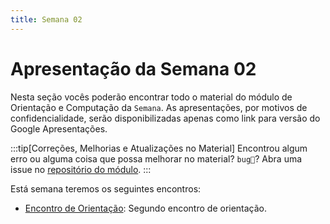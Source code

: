 ```yaml
---
title: Semana 02
---
```

# Apresentação da Semana 02

Nesta seção vocês poderão encontrar todo o material do módulo de Orientação e Computação da `Semana`.
As apresentações, por motivos de confidencialidade, serão disponibilizadas apenas como link para versão do Google Apresentações.

:::tip[Correções, Melhorias e Atualizações no Material]
Encontrou algum erro ou alguma coisa que possa melhorar no material? `bug🐞`? Abra uma issue no [repositório do módulo](https://github.com/Murilo-ZC/M5-Inteli-Eng-Comp).
:::

Está semana teremos os seguintes encontros:

- [Encontro de Orientação](/docs/Material/Semana-01/13-orientacao13.md): Segundo encontro de orientação.


